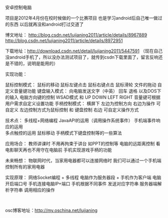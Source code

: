 安卓控制电脑

项目是2012年4月份在校时候做的一个比赛项目 
也是学习android后自己唯一做过的东西 以后就再没和android打过交道了


博文地址：
http://blog.csdn.net/lujianing2011/article/details/8967889
http://blog.csdn.net/lujianing2011/article/details/8972951

下载地址：http://download.csdn.net/detail/lujianing2011/5447591
（现在自己没android手机了，所以没办法测试项目了，就传到csdn下载里面了，留言反响还是不错的，说明是能用的）

实现功能：

  鼠标控制模式：
  鼠标的移动 鼠标左键点击 鼠标右键点击 鼠标滑轮
  文件的拖动  自定义音量键功能
  键盘输入模式：
  向电脑发送文字（中英） 回车 退格
  以及DOS下的输入 
  电脑方向键的控制 WSAD模式 和 UP DOWN LEFT RIGHT
  音量键可根据用户需求自定义设置功能
  手柄控制模式：
  横屏下 左边为控制方向 右边为操作
  可自定义 左边控制方式为鼠标控制 和 键盘控制
  右边 可自定义操作方式
  
技术点：
  多线程+网络编程
  JavaAPI的运用（调用操作系统事件）
  手机端事件响应的运用  
  多点触控的运用
  鼠标移动 手柄模式下键盘控制等的一些算法

应用场合：
	教师讲课时 不用再拘束于讲台 如PPT的控制等
	电脑的远距离控制  看电影聊天再也不用守在电脑前
	手机实现游戏手柄的功能 

未来畅想：
	物联网时代，当家用电器都可以连接网络时
	我们可以通过一个手机端 控制所有的家用电器
	
实现原理：
  网络Socket编程  + 多线程
  电脑作为服务器段 + 手机作为客户端
  电脑开启端口号
  手机连接电脑IP+端口
  手机根据不同事件 发送对应字符串
  服务器端解析字符串 调用相应的操作
  
<img src="http://static.oschina.net/uploads/space/2014/0622/224703_SugM_140593.jpg" alt="">
<img src="http://static.oschina.net/uploads/space/2014/0622/224741_fZ4F_140593.jpg" alt="">
<img src="http://static.oschina.net/uploads/space/2014/0622/224906_nEHJ_140593.jpg" alt="">
<img src="http://static.oschina.net/uploads/space/2014/0622/224920_91za_140593.jpg" alt="">

osc博客地址：http://my.oschina.net/lujianing
